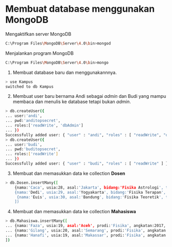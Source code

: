 # Membuat database menggunakan MongoDB

Mengaktifkan server MongoDB
```bash
C:\Program Files\MongoDB\Server\4.0\bin>mongod
```

Menjalankan program MongoDB
```bash
C:\Program Files\MongoDB\Server\4.0\bin>mongo
```

1. Membuat database baru dan menggunakannnya.
```bash
> use Kampus
switched to db Kampus
```

2. Membuat user baru bernama Andi sebagai _admin_ dan Budi yang mampu membaca dan menulis ke database tetapi bukan _admin_.
```bash
> db.createUser({
... user:'andi',
... pwd:'anditopsecret',
... roles:['readWrite', 'dbAdmin']
... })
Successfully added user: { "user" : "andi", "roles" : [ "readWrite", "dbAdmin" ] }
> db.createUser({
... user:'budi',
... pwd:'buditopsecret',
... roles:['readWrite']
... })
Successfully added user: { "user" : "budi", "roles" : [ "readWrite" ] }
```

3. Membuat dan memasukkan data ke collection __Dosen__
```bash
> db.Dosen.insertMany([ 
    {nama:'Caca', usia:28, asal:'Jakarta', bidang:'Fisika Astrologi', titel:'S2', status:'Honorer', nip:123, matkul:['Metrologi', 'Kosmologi', 'Kalkulus']}, 
    {nama:'Dedi', usia:29, asal:'Yogyakarta', bidang:'Fisika Terapan', titel:'S3', status:'PNS', nip:456, matkul:['Instrumentasi', 'Elektronika', 'Fisika Dasar']},
     {nama:'Euis', usia:30, asal:'Bandung', bidang:'Fisika Teoretik', titel:'S1', status:'Honorer', nip:789, matkul:['Fisika Dasar', 'Fisika Modern', 'Kalkulus']}
    ])
```

4. Membuat dan memasukkan data ke collection __Mahasiswa__
```bash
> db.Mahasiswa.insertMany([
... {nama:'Faza', usia:19, asal:'Aceh', prodi:'Fisika', angkatan:2017, nim:123},
... {nama:'Gilang', usia:20, asal:'Semarang', prodi:'Fisika', angkatan:2017, nim:456},
... {nama:'Hanafi', usia:19, asal:'Makassar', prodi:'Fisika', angkatan:2017, nim:789}
])
```